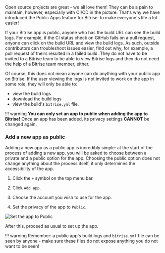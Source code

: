 Open source projects are great - we all love them! They can be a pain to maintain, however, especially with CI/CD in the picture. That's why we have introduced the Public Apps feature for Bitrise: to make everyone's life a lot easier!

If your Bitrise app is public, anyone who has the build URL can see the build logs. For example, if the CI status check on GitHub fails on a pull request, anyone can click on the build URL and view the build logs. As such, outside contributors can troubleshoot issues easier, find out why, for example, a pull request of theirs resulted in a failed build. They do not have to be invited to a Bitrise team to be able to view Bitrise logs and they do not need the help of a Bitrise team member, either.

Of course, this does not mean anyone can do anything with your public app on Bitrise. If the user viewing the logs is not invited to work on the app in some role, they will only be able to:

- view the build logs
- download the build logs
- view the build's `bitrise.yml` file.

!!! warning
    __You can only set an app to public when adding the app to Bitrise!__ Once an app has been added, its privacy settings __CANNOT__ be changed again.

### Add a new app as public

Adding a new app as a public app is incredibly simple: at the start of the process of adding a new app, you will be asked to choose between a private and a public option for the app. Choosing the public option does not change anything about the process itself, it only determines the accessibility of the app.

1. Click the `+` symbol on the top menu bar.

1. Click `Add app`.

1. Choose the account you wish to use for the app.

1. Set the privacy of the app to `Public`.

![Set the app to Public](/img/adding-a-new-app/public-app.png)

After this, proceed as usual to set up the app.

!!! warning
    Remember: a public app's build logs and `bitrise.yml` file can be seen by anyone - make sure these files do not expose anything you do not want to be seen!
